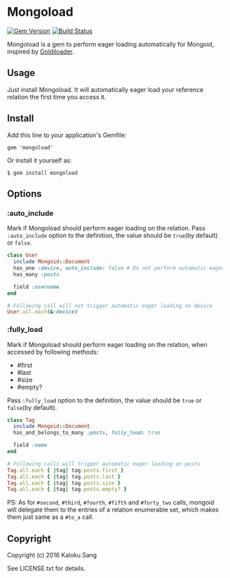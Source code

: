 # Mongoload
[![Gem Version](https://badge.fury.io/rb/mongoload.svg)](https://badge.fury.io/rb/mongoload)
[![Build Status](https://travis-ci.org/karloku/mongoload.svg?branch=master)](https://travis-ci.org/karloku/mongoload)

Mongoload is a gem to perform eager loading automatically for Mongoid, inspired by [Goldiloader](https://github.com/salsify/goldiloader).

## Usage

Just install Mongoload. It will automatically eager load your reference relation the first time you access it.

## Install

Add this line to your application's Gemfile:

    gem 'mongoload'

Or install it yourself as:

    $ gem install mongoload

## Options

### :auto_include

Mark if Mongoload should perform eager loading on the relation.
Pass ```:auto_include``` option to the definition, the value should be ```true```(by default) or ```false```.

```ruby
class User
  include Mongoid::Document
  has_one :device, auto_include: false # Do not perform automatic eager loading on :device relation
  has_many :posts

  field :username
end

# Following call will not trigger automatic eager loading on device
User.all.each(&:device)
```

### :fully_load

Mark if Mongoload should perform eager loading on the relation, when accessed by following methods:

  + #first
  + #last
  + #size
  + #empty?

Pass ```:fully_load``` option to the definition, the value should be ```true``` or ```false```(by default).

```ruby
class Tag
  include Mongoid::Document
  has_and_belongs_to_many :posts, fully_load: true

  field :name
end

# Following calls will trigger automatic eager loading on posts
Tag.all.each { |tag| tag.posts.first }
Tag.all.each { |tag| tag.posts.last }
Tag.all.each { |tag| tag.posts.size }
Tag.all.each { |tag| tag.posts.empty? }
```

PS: As for ```#second```, ```#third```, ```#fourth```, ```#fifth``` and ```#forty_two``` calls, mongoid will delegate them to the entries of a relation enumerable set, which makes them just same as a ```#to_a``` call.

## Copyright

Copyright (c) 2016 Kaloku Sang

See LICENSE.txt for details.
